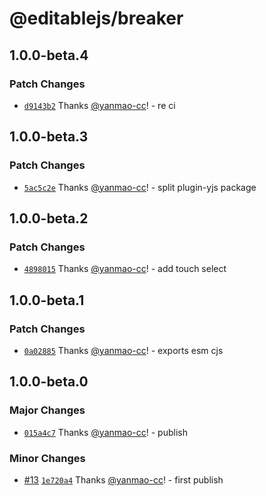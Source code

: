 # @editablejs/breaker

## 1.0.0-beta.4

### Patch Changes

- [`d9143b2`](https://github.com/editablejs/editable/commit/d9143b29b6c0c23d79641e61be64d4e164c58465) Thanks [@yanmao-cc](https://github.com/yanmao-cc)! - re ci

## 1.0.0-beta.3

### Patch Changes

- [`5ac5c2e`](https://github.com/editablejs/editable/commit/5ac5c2e5b4a879dc52c38d95712692f05a21ab78) Thanks [@yanmao-cc](https://github.com/yanmao-cc)! - split plugin-yjs package

## 1.0.0-beta.2

### Patch Changes

- [`4898015`](https://github.com/editablejs/editable/commit/489801580e1679b098f898625a9b28e7ec112332) Thanks [@yanmao-cc](https://github.com/yanmao-cc)! - add touch select

## 1.0.0-beta.1

### Patch Changes

- [`0a02885`](https://github.com/editablejs/editable/commit/0a028851cee60fe7ff97a9b109138b3f5fba2db7) Thanks [@yanmao-cc](https://github.com/yanmao-cc)! - exports esm cjs

## 1.0.0-beta.0

### Major Changes

- [`015a4c7`](https://github.com/editablejs/editable/commit/015a4c788896d238bb67b09d117675a442e28903) Thanks [@yanmao-cc](https://github.com/yanmao-cc)! - publish

### Minor Changes

- [#13](https://github.com/editablejs/editable/pull/13) [`1e720a4`](https://github.com/editablejs/editable/commit/1e720a42cdffe82a5003df522c8021f431ba6674) Thanks [@yanmao-cc](https://github.com/yanmao-cc)! - first publish

